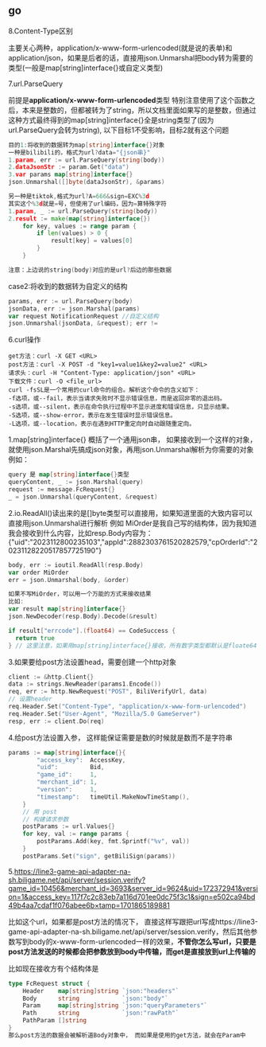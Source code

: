 ## go

8.Content-Type区别

主要关心两种，application/x-www-form-urlencoded(就是说的表单)和application/json，如果是后者的话，直接用json.Unmarshal把body转为需要的类型(一般是map[string]interface{}或自定义类型)

7.url.ParseQuery

前提是**application/x-www-form-urlencoded**类型
特别注意使用了这个函数之后，本来是整数的，但都被转为了string，所以文档里面如果写的是整数，但通过这种方式最终得到的map[string]interface{}全是string类型了(因为url.ParseQuery会转为string), 以下目标1不受影响，目标2就有这个问题

~~~go
目的1:将收到的数据转为map[string]interface{}对象
一种是bilibili的，格式为url?data="{json串}"
1.param, err := url.ParseQuery(string(body))
2.dataJsonStr := param.Get("data")
3.var params map[string]interface{}
json.Unmarshal([]byte(dataJsonStr), &params)

另一种是tiktok,格式为url?A=666&sign=EXC%3d
其实这个%3d就是=号，但使用了url编码，因为=算特殊字符
1.param, _ := url.ParseQuery(string(body))
2.result := make(map[string]interface{})
	for key, values := range param {
		if len(values) > 0 {
			result[key] = values[0]
		}
	}

注意：上边说的string(body)对应的是url?后边的那些数据
~~~

case2:将收到的数据转为自定义的结构
~~~go
params, err := url.ParseQuery(body)
jsonData, err := json.Marshal(params)
var request NotificationRequest //自定义结构
json.Unmarshal(jsonData, &request); err != 
~~~



6.curl操作

~~~
get方法：curl -X GET <URL>
post方法：curl -X POST -d "key1=value1&key2=value2" <URL>
请求头：curl -H "Content-Type: application/json" <URL>
下载文件：curl -O <file_url>
curl -fsSL是一个常用的curl命令的组合。解析这个命令的含义如下：
-f选项，或--fail，表示当请求失败时不显示错误信息，而是返回非零的退出码。
-s选项，或--silent，表示在命令执行过程中不显示进度和错误信息，只显示结果。
-S选项，或--show-error，表示在发生错误时显示错误信息。
-L选项，或--location，表示在遇到HTTP重定向时自动跟随重定向。
~~~

1.map[string]interface{} 概括了一个通用json串， 如果接收到一个这样的对象，就使用json.Marshal先搞成json对象，再用json.Unmarshal解析为你需要的对象
例如：

~~~go
query 是 map[string]interface{}类型
queryContent, _ := json.Marshal(query)
request := message.FcRequest{}
_ = json.Unmarshal(queryContent, &request)
~~~

2.io.ReadAll()读出来的是[]byte类型可以直接用，如果知道里面的大致内容可以直接用json.Unmarshal进行解析
例如
MiOrder是我自己写的结构体，因为我知道我会接收到什么内容，比如resp.Body内容为：{"uid":"2023112800235103","appId":2882303761520282579,"cpOrderId":"20231128220517857725190"}

~~~go
body, err := ioutil.ReadAll(resp.Body)
var order MiOrder
err = json.Unmarshal(body, &order)

如果不写MiOrder，可以用一个万能的方式来接收结果
比如:
var result map[string]interface{}
json.NewDecoder(resp.Body).Decode(&result)

if result["errcode"].(float64) == CodeSuccess {
  return true
} // 这里注意，如果用map[string]interface{}接收，所有数字类型都默认是floate64
~~~

3.如果要给post方法设置head，需要创建一个http对象

~~~go
client := &http.Client{}
data := strings.NewReader(params1.Encode())
req, err := http.NewRequest("POST", BiliVerifyUrl, data)
// 设置header
req.Header.Set("Content-Type", "application/x-www-form-urlencoded")
req.Header.Set("User-Agent", "Mozilla/5.0 GameServer")
resp, err := client.Do(req)
~~~

4.给post方法设置入参， 这样能保证需要是数的时候就是数而不是字符串

~~~go
params := map[string]interface{}{
		"access_key":  AccessKey,
		"uid":         Bid,
		"game_id":     1,
		"merchant_id": 1,
		"version":     1,
		"timestamp":   timeUtil.MakeNowTimeStamp(),
	}
	// 用 post
	// 构建请求参数
	postParams := url.Values{}
	for key, val := range params {
		postParams.Add(key, fmt.Sprintf("%v", val))
	}
	postParams.Set("sign", getBiliSign(params))
~~~

5.https://line3-game-api-adapter-na-sh.biligame.net/api/server/session.verify?game_id=10456&merchant_id=3693&server_id=9624&uid=172372941&version=1&access_key=117f7c2c83eb7a116d701ee0dc75f3c1&sign=e502ca94bd49b4aa7cdaf1f076abee6b×tamp=1701865189881

比如这个url，如果都是post方法的情况下， 直接这样写跟把url写成https://line3-game-api-adapter-na-sh.biligame.net/api/server/session.verify，然后其他参数写到body的x-www-form-urlencoded一样的效果，**不管你怎么写url，只要是post方法发送的时候都会把参数放到body中传输，而get是直接放到url上传输的**

比如现在接收方有个结构体是

~~~go
type FcRequest struct {
	Header    map[string]string `json:"headers"`
	Body      string            `json:"body"`
	Param     map[string]string `json:"queryParameters"`
	Path      string            `json:"rawPath"`
	PathParam []string
}
那么post方法的数据会被解析道Body对象中， 而如果是使用的get方法，就会在Param中
~~~

